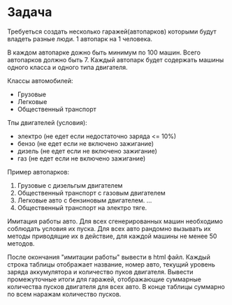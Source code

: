 # Задача
Требуеться создать несколько гаражей(автопарков) которыми будут
владеть разные люди. 1 автопарк на 1 человека.

В каждом автопарке дожно быть минимум по 100 машин.
Всего автопарков должно быть 7. Каждый автопарк будет содержать 
машины одного класса и одного типа двигателя.

Классы автомобилей:
- Грузовые
- Легковые
- Общественный транспорт

Тпы двигателей (условия):
- электро (не едет если недостаточно заряда <= 10%)
- бензо (не едет если не включено зажигание)
- дизель (не едет если не включено зажигание)
- газ (не едет если не включено зажигание)

Пример автопарков:
1. Грузовые с дизельгым двигателем
2. Общественный транспорт с газовым двигателем
3. Легковые авто с бензиновым двигателем.
...
7. Общественный транспорт на электро тяге.

Имитация работы авто.
Для всех сгенерированных машин необходимо соблюдать условия их пуска.
Для всех авто рандомно вызывать их методы приводящие их в действие, 
для каждой машины не менее 50 методов.

После окончания "имитации работы" вывести в html файл.
Каждый строка таблицы отображает название, номер авто, текущий уровень заряда аккумулятора
и количество пуков двигателя.
Вывести промежуточные итоги для гаражей, отображающие суммарные количества пусков двигателя для всех авто.
В конце таблицы суммарно по всем наражам количество пусков.
